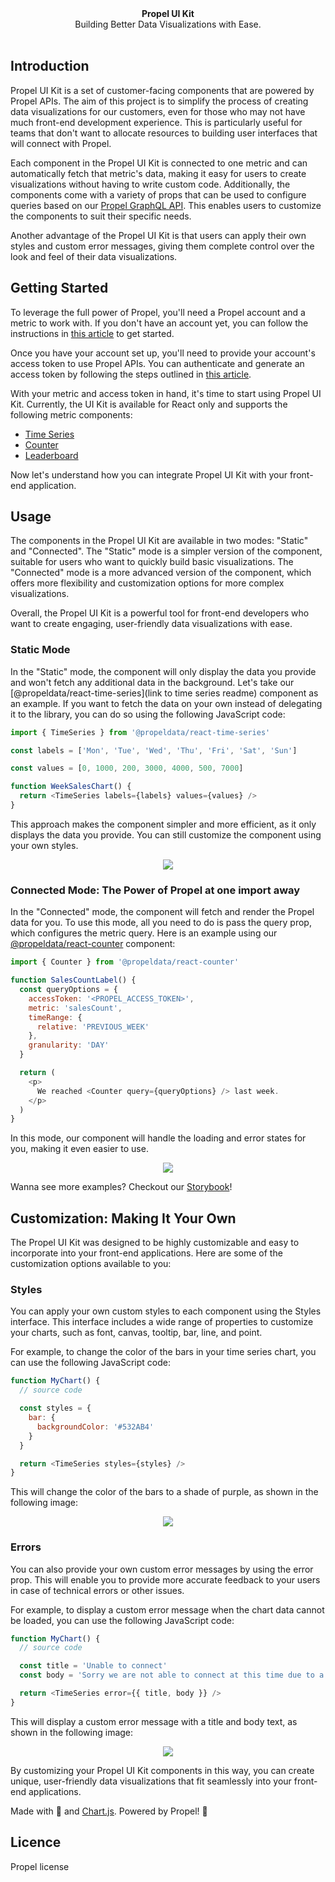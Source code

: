 <div align="center"><strong>Propel UI Kit</strong></div>
<div align="center">Building Better Data Visualizations with Ease.</div>
<br />

## Introduction

Propel UI Kit is a set of customer-facing components that are powered by Propel APIs. The aim of this project is to simplify the process of creating data visualizations for our customers, even for those who may not have much front-end development experience. This is particularly useful for teams that don't want to allocate resources to building user interfaces that will connect with Propel.

Each component in the Propel UI Kit is connected to one metric and can automatically fetch that metric's data, making it easy for users to create visualizations without having to write custom code. Additionally, the components come with a variety of props that can be used to configure queries based on our [Propel GraphQL API](https://propeldata.com/docs/api/about-the-graphql-api). This enables users to customize the components to suit their specific needs.

Another advantage of the Propel UI Kit is that users can apply their own styles and custom error messages, giving them complete control over the look and feel of their data visualizations.

## Getting Started

To leverage the full power of Propel, you'll need a Propel account and a metric to work with. If you don't have an account yet, you can follow the instructions in [this article](https://propeldata.com/docs/metrics) to get started.

Once you have your account set up, you'll need to provide your account's access token to use Propel APIs. You can authenticate and generate an access token by following the steps outlined in [this article](https://propeldata.com/docs/api/authentication#step-2-generate-an-access-token).

With your metric and access token in hand, it's time to start using Propel UI Kit. Currently, the UI Kit is available for React only and supports the following metric components:

- [Time Series](https://github.com/propeldata/ui-kit/tree/main/packages/react/time-series)
- [Counter](https://github.com/propeldata/ui-kit/tree/main/packages/react/counter)
- [Leaderboard](https://github.com/propeldata/ui-kit/tree/main/packages/react/leaderboard)

Now let's understand how you can integrate Propel UI Kit with your front-end application.

## Usage

The components in the Propel UI Kit are available in two modes: "Static" and "Connected". The "Static" mode is a simpler version of the component, suitable for users who want to quickly build basic visualizations. The "Connected" mode is a more advanced version of the component, which offers more flexibility and customization options for more complex visualizations.

Overall, the Propel UI Kit is a powerful tool for front-end developers who want to create engaging, user-friendly data visualizations with ease.

### Static Mode

In the "Static" mode, the component will only display the data you provide and won't fetch any additional data in the background. Let's take our [@propeldata/react-time-series](link to time series readme) component as an example. If you want to fetch the data on your own instead of delegating it to the library, you can do so using the following JavaScript code:

```javascript
import { TimeSeries } from '@propeldata/react-time-series'

const labels = ['Mon', 'Tue', 'Wed', 'Thu', 'Fri', 'Sat', 'Sun']

const values = [0, 1000, 200, 3000, 4000, 500, 7000]

function WeekSalesChart() {
  return <TimeSeries labels={labels} values={values} />
}
```

This approach makes the component simpler and more efficient, as it only displays the data you provide. You can still customize the component using your own styles.

<p align="center">
  <img src="https://ui-kit-propeldata.vercel.app/images/time-series.png">
</p>

### Connected Mode: The Power of Propel at one import away

In the "Connected" mode, the component will fetch and render the Propel data for you. To use this mode, all you need to do is pass the query prop, which configures the metric query. Here is an example using our [@propeldata/react-counter](https://github.com/propeldata/ui-kit/tree/main/packages/react/time-series) component:

```javascript
import { Counter } from '@propeldata/react-counter'

function SalesCountLabel() {
  const queryOptions = {
    accessToken: '<PROPEL_ACCESS_TOKEN>',
    metric: 'salesCount',
    timeRange: {
      relative: 'PREVIOUS_WEEK'
    },
    granularity: 'DAY'
  }

  return (
    <p>
      We reached <Counter query={queryOptions} /> last week.
    </p>
  )
}
```

In this mode, our component will handle the loading and error states for you, making it even easier to use.

<p align="center">
  <img src="https://ui-kit-propeldata.vercel.app/images/counter.gif">
</p>

Wanna see more examples? Checkout our [Storybook](https://ui-kit-propeldata.vercel.app/)!

## Customization: Making It Your Own

The Propel UI Kit was designed to be highly customizable and easy to incorporate into your front-end applications. Here are some of the customization options available to you:

### Styles

You can apply your own custom styles to each component using the Styles interface. This interface includes a wide range of properties to customize your charts, such as font, canvas, tooltip, bar, line, and point.

For example, to change the color of the bars in your time series chart, you can use the following JavaScript code:

```javascript
function MyChart() {
  // source code

  const styles = {
    bar: {
      backgroundColor: '#532AB4'
    }
  }

  return <TimeSeries styles={styles} />
}
```

This will change the color of the bars to a shade of purple, as shown in the following image:

<p align="center">
  <img src="purple-time-series">
</p>

### Errors

You can also provide your own custom error messages by using the error prop. This will enable you to provide more accurate feedback to your users in case of technical errors or other issues.

For example, to display a custom error message when the chart data cannot be loaded, you can use the following JavaScript code:

```javascript
function MyChart() {
  // source code

  const title = 'Unable to connect'
  const body = 'Sorry we are not able to connect at this time due to a technical error.'

  return <TimeSeries error={{ title, body }} />
}
```

This will display a custom error message with a title and body text, as shown in the following image:

<p align="center">
  <img src="https://ui-kit-propeldata.vercel.app/images/error.png">
</p>

By customizing your Propel UI Kit components in this way, you can create unique, user-friendly data visualizations that fit seamlessly into your front-end applications.

Made with :purple_heart: and [Chart.js](https://www.chartjs.org/). Powered by Propel! :rocket:

## Licence

Propel license
